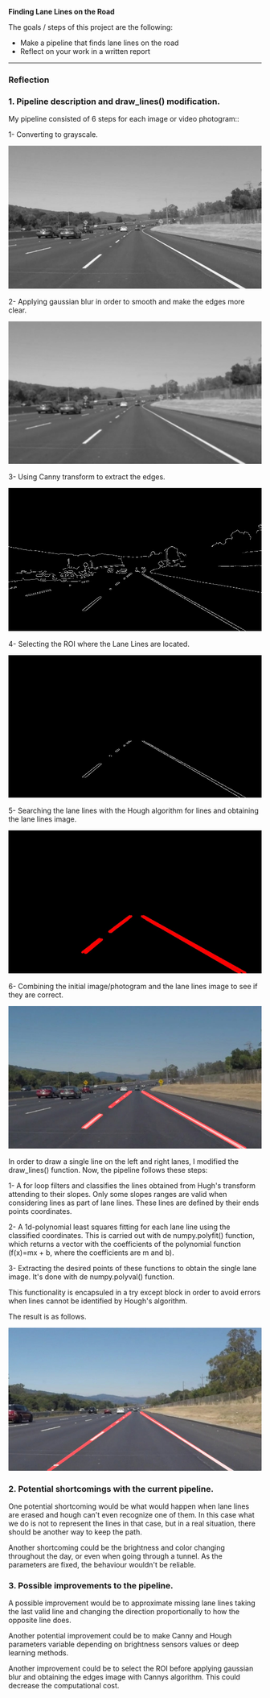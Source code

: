 **Finding Lane Lines on the Road**

The goals / steps of this project are the following:
* Make a pipeline that finds lane lines on the road
* Reflect on your work in a written report


[//]: # (Image References)

[image1]: ./test_images_output/gray_solidWhiteCurve.jpg "Grayscale"
[image2]: ./test_images_output/blur_gray_solidWhiteCurve.jpg "Blurred grayscale"
[image3]: ./test_images_output/edges_solidWhiteCurve.jpg "Edges"
[image4]: ./test_images_output/ROI_edges_solidWhiteCurve.jpg "ROI edges"
[image5]: ./test_images_output/lines_img_solidWhiteCurve.jpg "Lane lines"
[image6]: ./test_images_output/lane_lines_img_solidWhiteCurve.jpg "Image with lane
lines"
[image7]: ./examples/laneLines_thirdPass.jpg "Image with unified lane lines"
---

### Reflection

### 1. Pipeline description and draw_lines() modification.

My pipeline consisted of 6 steps for each image or video photogram::

1- Converting to grayscale.

![alt text][image1]

2- Applying gaussian blur in order to smooth and make the edges more clear.

![alt text][image2]

3- Using Canny transform to extract the edges.

![alt text][image3]

4- Selecting the ROI  where the Lane Lines are located.

![alt text][image4]

5- Searching the lane lines with the Hough algorithm for lines and obtaining the
lane lines image.

![alt text][image5]

6- Combining the initial image/photogram and the lane lines image to see if they are
correct.

![alt text][image6]



In order to draw a single line on the left and right lanes, I modified the draw_lines()
function. Now, the pipeline follows these steps:

1-  A for loop filters and classifies the lines obtained from Hugh's
transform attending to their slopes. Only some slopes ranges are valid when
considering lines as part of lane lines. These lines are defined by their ends points
coordinates.

2- A 1d-polynomial least squares fitting for each lane line using the classified coordinates.
This is carried out with de numpy.polyfit() function, which returns a vector with the coefficients
of the polynomial function (f(x)=mx + b, where the coefficients are m and b).

3- Extracting the desired points of these functions to obtain the single lane
image. It's done with de numpy.polyval() function.

This functionality is encapsuled in a try except block in order to avoid
errors when lines cannot be identified by Hough's algorithm.

The result is as follows.

![alt text][image7]


### 2. Potential shortcomings with the current pipeline.


One potential shortcoming would be what would happen when lane lines are erased and
hough can't even recognize one of them. In this case what we do is not to represent
the lines in that case, but in a real situation, there should be another way
to keep the path.

Another shortcoming could be the brightness and color changing throughout the day, or
even when going through a tunnel. As the parameters are fixed, the behaviour
wouldn't be reliable.


### 3. Possible improvements to the pipeline.

A possible improvement would be to approximate missing lane lines taking the
last valid line and changing the direction proportionally to how the opposite
line does.

Another potential improvement could be to make Canny and Hough parameters
variable depending on brightness sensors values or deep learning methods.

Another improvement could be to select the ROI before applying gaussian blur
and obtaining the edges image with Cannys algorithm. This could decrease the
computational cost.
